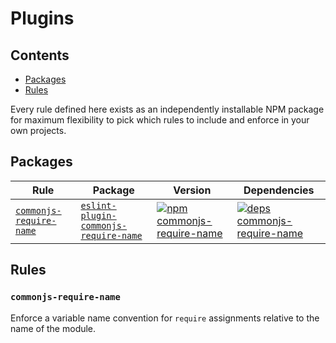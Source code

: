 # Plugins

## Contents

* [Packages](#packages)
* [Rules](#rules)

Every rule defined here exists as an independently installable NPM package for maximum flexibility to pick which rules to include and enforce in your own projects.

## Packages

| Rule                                                | Package                                                                 | Version                                                                                        | Dependencies                                                                                      |
| --------------------------------------------------- | ----------------------------------------------------------------------- | ---------------------------------------------------------------------------------------------- | ------------------------------------------------------------------------------------------------- |
| [`commonjs-require-name`](#commonjs-require-name)   | [`eslint-plugin-commonjs-require-name`][gh-url-commonjs-require-name]   | [![npm commonjs-require-name][npm-img-commonjs-require-name]][npm-url-commonjs-require-name]   | [![deps commonjs-require-name][deps-img-commonjs-require-name]][deps-url-commonjs-require-name]   |

[gh-url-commonjs-require-name]: ./eslint-plugin-commonjs-require-name/README.md
[npm-img-commonjs-require-name]: https://img.shields.io/npm/v/eslint-plugin-commonjs-require-name.svg
[npm-url-commonjs-require-name]: https://npmjs.com/package/eslint-plugin-commonjs-require-name
[deps-img-commonjs-require-name]: https://david-dm.org/charlesbjohnson/eslint-module-plugins.svg?path=packages/eslint-plugin-commonjs-require-name
[deps-url-commonjs-require-name]: https://david-dm.org/charlesbjohnson/eslint-module-plugins?path=packages/eslint-plugin-commonjs-require-name

## Rules

### `commonjs-require-name`

Enforce a variable name convention for `require` assignments relative to the name of the module.

